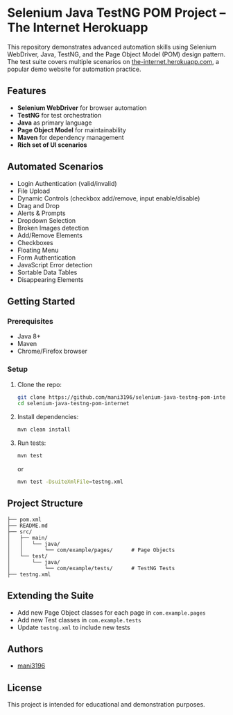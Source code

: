# Selenium Java TestNG POM Project – The Internet Herokuapp

This repository demonstrates advanced automation skills using Selenium WebDriver, Java, TestNG, and the Page Object Model (POM) design pattern. The test suite covers multiple scenarios on [the-internet.herokuapp.com](https://the-internet.herokuapp.com), a popular demo website for automation practice.

## Features

- **Selenium WebDriver** for browser automation
- **TestNG** for test orchestration
- **Java** as primary language
- **Page Object Model** for maintainability
- **Maven** for dependency management
- **Rich set of UI scenarios**

## Automated Scenarios

- Login Authentication (valid/invalid)
- File Upload
- Dynamic Controls (checkbox add/remove, input enable/disable)
- Drag and Drop
- Alerts & Prompts
- Dropdown Selection
- Broken Images detection
- Add/Remove Elements
- Checkboxes
- Floating Menu
- Form Authentication
- JavaScript Error detection
- Sortable Data Tables
- Disappearing Elements

## Getting Started

### Prerequisites

- Java 8+
- Maven
- Chrome/Firefox browser

### Setup

1. Clone the repo:
   ```bash
   git clone https://github.com/mani3196/selenium-java-testng-pom-internet.git
   cd selenium-java-testng-pom-internet
   ```

2. Install dependencies:
   ```bash
   mvn clean install
   ```

3. Run tests:
   ```bash
   mvn test
   ```
   or
   ```bash
   mvn test -DsuiteXmlFile=testng.xml
   ```

## Project Structure

```
├── pom.xml
├── README.md
├── src/
│   ├── main/
│   │   └── java/
│   │       └── com/example/pages/      # Page Objects
│   └── test/
│       └── java/
│           └── com/example/tests/      # TestNG Tests
├── testng.xml
``` 

## Extending the Suite

- Add new Page Object classes for each page in `com.example.pages`
- Add new Test classes in `com.example.tests`
- Update `testng.xml` to include new tests

## Authors

- [mani3196](https://github.com/mani3196)

## License

This project is intended for educational and demonstration purposes.